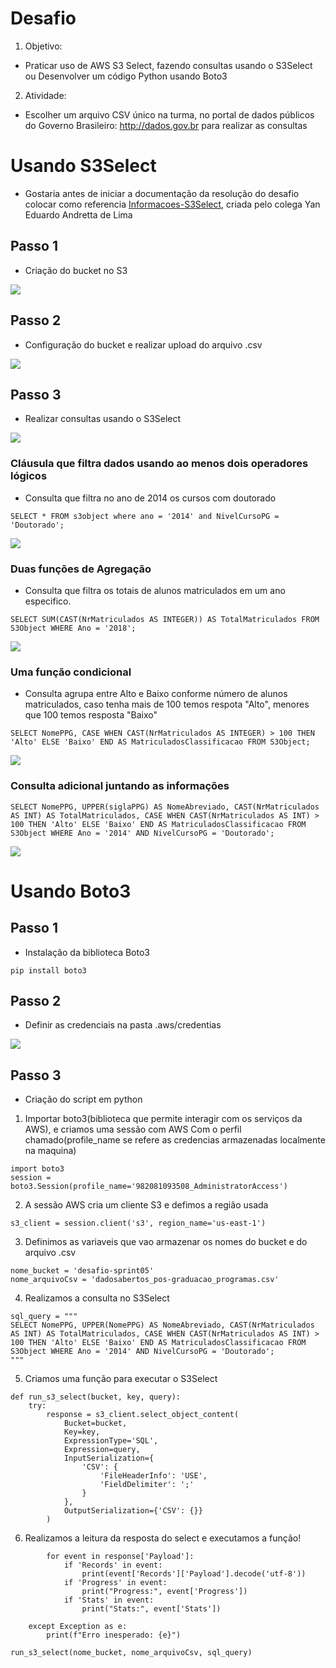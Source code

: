 # **Desafio**
1. Objetivo: 
* Praticar uso de AWS S3 Select, fazendo consultas usando o S3Select ou Desenvolver um código Python usando Boto3
2. Atividade:
* Escolher um arquivo CSV único na turma, no portal de dados públicos do Governo Brasileiro: http://dados.gov.br para realizar as consultas

# **Usando S3Select**

- Gostaria antes de iniciar a documentação da resolução do desafio colocar como referencia [Informacoes-S3Select](https://github.com/YanAndreatta/thank-God-S3-Select), criada pelo colega Yan Eduardo Andretta de Lima

## **Passo 1**
- Criação do bucket no S3 
<img src="/sprint05/evidencias/img/Criação do Bucket.png">

## **Passo 2**
- Configuração do bucket e realizar upload do arquivo .csv
<img src="/sprint05/evidencias/img/Arquivo Data carregado no bucket.png">

## **Passo 3**
- Realizar consultas usando o S3Select
<img src="/sprint05/evidencias/img/Executar consultas com o S3 Select.png">

### Cláusula que filtra dados usando ao menos dois operadores lógicos
- Consulta que filtra no ano de 2014 os cursos com doutorado
``` 
SELECT * FROM s3object where ano = '2014' and NivelCursoPG = 'Doutorado'; 
```
<img src="/sprint05/evidencias/img/Cursos em 2014 com nivel Doutorado.png">

### Duas funções de Agregação
- Consulta que filtra os totais de alunos matriculados em um ano especifico.
``` 
SELECT SUM(CAST(NrMatriculados AS INTEGER)) AS TotalMatriculados FROM S3Object WHERE Ano = '2018';
```
<img src="/sprint05/evidencias/img/Alunos matriculados .png">

### Uma função condicional
- Consulta agrupa entre Alto e Baixo conforme número de alunos matriculados, caso tenha mais de 100 temos respota "Alto", menores que 100 temos resposta "Baixo"
```
SELECT NomePPG, CASE WHEN CAST(NrMatriculados AS INTEGER) > 100 THEN 'Alto' ELSE 'Baixo' END AS MatriculadosClassificacao FROM S3Object;
```
<img src="/sprint05/evidencias/img/Nivel de alunos matriculados.png">

### Consulta adicional juntando as informações
```
SELECT NomePPG, UPPER(siglaPPG) AS NomeAbreviado, CAST(NrMatriculados AS INT) AS TotalMatriculados, CASE WHEN CAST(NrMatriculados AS INT) > 100 THEN 'Alto' ELSE 'Baixo' END AS MatriculadosClassificacao FROM S3Object WHERE Ano = '2014' AND NivelCursoPG = 'Doutorado';
```
<img src="/sprint05/evidencias/img/consultaGeral.png">


# **Usando Boto3**

## **Passo 1**
- Instalação da biblioteca Boto3
```
pip install boto3
```
## **Passo 2**
- Definir as credenciais na pasta .aws/credentias
<img src="/sprint05/evidencias/img/credentials.png">

## **Passo 3**
- Criação do script em python

1. Importar boto3(biblioteca que permite interagir com os serviços da AWS), e criamos uma sessão com AWS Com o perfil chamado(profile_name se refere as credencias armazenadas localmente na maquina)
```
import boto3
session = boto3.Session(profile_name='982081093508_AdministratorAccess')
```
2. A sessão AWS cria um cliente S3 e defimos a região usada
```
s3_client = session.client('s3', region_name='us-east-1')  
```
3. Definimos as variaveis que vao armazenar os nomes do bucket e do arquivo .csv
```
nome_bucket = 'desafio-sprint05'
nome_arquivoCsv = 'dadosabertos_pos-graduacao_programas.csv'
```
4. Realizamos a consulta no S3Select
```
sql_query = """
SELECT NomePPG, UPPER(NomePPG) AS NomeAbreviado, CAST(NrMatriculados AS INT) AS TotalMatriculados, CASE WHEN CAST(NrMatriculados AS INT) > 100 THEN 'Alto' ELSE 'Baixo' END AS MatriculadosClassificacao FROM S3Object WHERE Ano = '2014' AND NivelCursoPG = 'Doutorado';
"""
```
5. Criamos uma função para executar o S3Select
```
def run_s3_select(bucket, key, query):
    try:
        response = s3_client.select_object_content(
            Bucket=bucket,
            Key=key,
            ExpressionType='SQL',
            Expression=query,
            InputSerialization={
                'CSV': {
                    'FileHeaderInfo': 'USE',
                    'FieldDelimiter': ';' 
                }
            },
            OutputSerialization={'CSV': {}}
        )
```
6. Realizamos a leitura da resposta do select e executamos a função!        
```
        for event in response['Payload']:
            if 'Records' in event:
                print(event['Records']['Payload'].decode('utf-8'))
            if 'Progress' in event:
                print("Progress:", event['Progress'])
            if 'Stats' in event:
                print("Stats:", event['Stats'])
    
    except Exception as e:
        print(f"Erro inesperado: {e}")

run_s3_select(nome_bucket, nome_arquivoCsv, sql_query)

```










